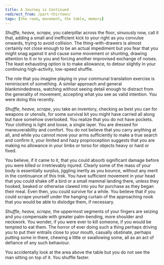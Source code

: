```yaml
---
title: A Journey is Continued
redirect_from: /part-thirteen/
tags: [the room, movement, the table, memory]
---
```


_Shuffle, heave, scrape,_ you caterpillar across the floor, sinuously now, call it that, adding a small and inefficient kick to your right as you convulse onwards, trying to avoid collision.  The thing-with-drawers is almost certainly not close enough to be an actual impediment but you fear that you might snag against it and cause some movement or shunting, drawing attention to it or to you and forcing another improvised exchange of noises.  The least exhausting option is to make allowance, to detour slightly in your continuing high-activity, low-speed shuffle.

The role that you imagine playing in your communal translation exercise is reminiscent of something. A similar approach and general blankmindedness, watching without seeing detail enough to distract from the generality of movement, accepting what you see as valid intention. You were doing this recently. 

_Shuffle, heave, scrape_, you take an inventory, checking as best you can for weapons or utensils, for some survival kit you might have carried all along but have somehow overlooked.  You realize that you do not have pockets.  Your clothing is light and loose, a single layer.  You are dressed for maneuverability and comfort.  You do not believe that you carry anything at all, and while you cannot move your arms sufficiently to make a true search and confirm it, your limited and hazy proprioception suggests that you are making no allowance in your limbs or torso for objects heavy or hard or fixed. 

You believe, if it came to it, that you could absorb significant damage before you were killed or irretrievably injured.  Clearly some of the mass of your body is essentially surplus, jiggling inertly as you bounce, without any merit in the continuance of this trek.  You have sufficient movement in your head that you could shake off a bird or a small mammal landing there, unless they hooked, beaked or otherwise clawed into you for purchase as they began their meal.  Even then, you could survive for a while. You believe that if you could scrape yourself under the hanging curtain of the approaching nook that you would be able to dislodge them, if necessary. 

_Shuffle, heave, scrape,_ the uppermost segments of your fingers are seizing and you compensate with greater palm-bending, more shoulder and neckwork.  You wonder, if you were ever to kill someone, if you would be tempted to eat them. The horror of ever doing such a thing perhaps driving you to put their entrails close to your mouth, casually obstinate, perhaps putting some in there, chewing a little or swallowing some, all as an act of defiance of any such behaviour.

You accidentally look at the area above the table but you do not see the man sitting on top of it.  You shuffle faster.
